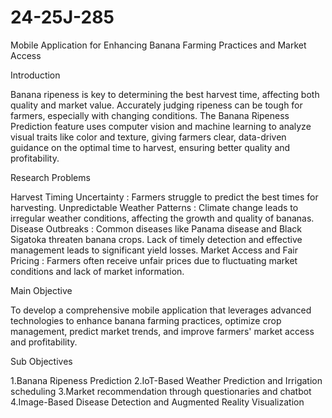 # 24-25J-285
Mobile Application for Enhancing Banana Farming Practices and Market Access

Introduction

Banana ripeness is key to determining the best harvest time, affecting both quality and market value. Accurately judging ripeness can be tough for farmers, especially with changing conditions. 
The Banana Ripeness Prediction feature uses computer vision and machine learning to analyze visual traits like color and texture, giving farmers clear, data-driven guidance on the optimal time to harvest, ensuring better quality and profitability.

Research Problems

Harvest Timing Uncertainty : Farmers struggle to predict the best times for harvesting.
Unpredictable Weather Patterns : Climate change leads to irregular weather conditions, affecting the growth and quality of bananas.
Disease Outbreaks : Common diseases like Panama disease and Black Sigatoka threaten banana crops. Lack of timely detection and effective management leads to significant yield losses.
Market Access and Fair Pricing : Farmers often receive unfair prices due to fluctuating market conditions and lack of market information.

Main Objective

To develop a comprehensive mobile application that leverages advanced technologies to enhance banana farming practices, optimize crop management, predict market trends, and improve farmers' market access and profitability.​

Sub Objectives​

1.Banana Ripeness Prediction​
2.IoT-Based Weather Prediction and Irrigation scheduling
3.Market recommendation through questionaries and chatbot​
4.Image-Based Disease Detection and Augmented Reality Visualization​
